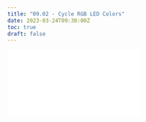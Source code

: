 ```yaml
---
title: "09.02 - Cycle RGB LED Colors"
date: 2023-03-24T09:30:00Z
toc: true
draft: false
---
```


![Link to included file content](../../../../arduino/cycle-rgb-led-colors.md)
